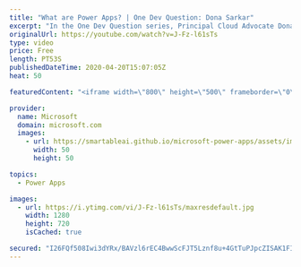 ```yaml
---
title: "What are Power Apps? | One Dev Question: Dona Sarkar"
excerpt: "In the One Dev Question series, Principal Cloud Advocate Dona Sarkar explains what Power Apps are.    For more information, visit: https://powerapps.microsoft.com/?WT.mc_id=onedevquestion-c9-donasa Try Azure for free: https://aka.ms/TryAzure7"
originalUrl: https://youtube.com/watch?v=J-Fz-l61sTs
type: video
price: Free
length: PT53S
publishedDateTime: 2020-04-20T15:07:05Z
heat: 50

featuredContent: "<iframe width=\"800\" height=\"500\" frameborder=\"0\" src=\"https://www.youtube.com/embed/J-Fz-l61sTs\" allow=\"accelerometer; autoplay; encrypted-media; gyroscope; picture-in-picture\" allowfullscreen></iframe>"

provider:
  name: Microsoft
  domain: microsoft.com
  images:
    - url: https://smartableai.github.io/microsoft-power-apps/assets/images/organizations/microsoft.com-50x50.jpg
      width: 50
      height: 50

topics:
  - Power Apps

images:
  - url: https://i.ytimg.com/vi/J-Fz-l61sTs/maxresdefault.jpg
    width: 1280
    height: 720
    isCached: true

secured: "I26FQf508Iwi3dYRx/BAVzl6rEC4BwwScFJT5Lznf8u+4GtTuPJpcZISAK1FIO0Mf/MPBsf8XtOBb9yPlUK+CWhq3nhQMUQZQ3jUgBCHzN9JezENctv08iq4PwdFI8rR/XYjqbl57KOjBaAdGcPNb8TjatITmAjaJEllMT+pHGtrBZEbFbafJpspZX8/d2GU85zuzL9fhWJXAUitV4GlvpIK24Y+bcrdnErW6uZrXBCAzPuEolaZEA4wTrIfHic0YpVjpXltD6cy1PiZuAIVyM4mXOLPNcXXUHimEDbGWrw6CDJUbwJOEsoviTz9tog0uyskxjBQGd43KJCPwxbr66aMzqtIqqH0CGuAngYzl9MkfK5opZVWzr/aggvdC3i5GZEkxWGe4Dhnie8b6dGGdc4bnpcPgCXmMz3QMUZNQTU=;LzLUwNHSuKdMPKUH+rJpTQ=="
---
```


